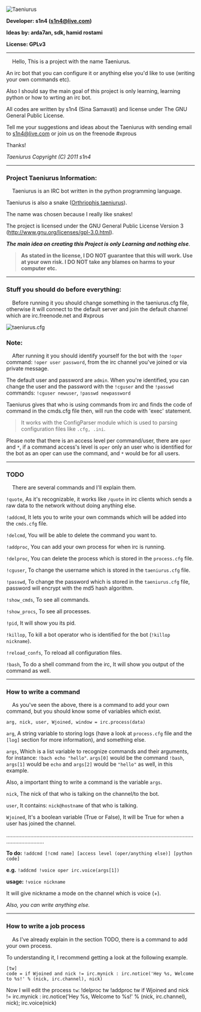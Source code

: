 ![Taeniurus](http://ubuntuone.com/3rPdv4GGW9r6ObIaiz2fVK)

**Developer: s1n4 (s1n4@live.com)**

**Ideas by: arda7an, sdk, hamid rostami**

**License: GPLv3**

***

&nbsp;&nbsp;&nbsp;&nbsp;Hello, This is a project with the name Taeniurus.

An irc bot that you can configure it or anything else you'd like to use (writing your own commands etc).

Also I should say the main goal of this project is only learning, learning python or how to wrting an irc bot.

All codes are written by s1n4 (Sina Samavati) and license under The GNU General Public License.

Tell me your suggestions and ideas about the Taeniurus with sending email to s1n4@live.com or join us on the freenode #xprous

Thanks!


_Taeniurus Copyright (C) 2011 s1n4_

***

### Project Taeniurus Information:
&nbsp;&nbsp;&nbsp;&nbsp;Taeniurus is an IRC bot written in the python programming language.

Taeniurus is also a snake ([Orthriophis taeniurus](http://en.wikipedia.org/wiki/Orthriophis_taeniurus)).

The name was chosen because I really like snakes!

The project is licensed under the GNU General Public License Version 3 (http://www.gnu.org/licenses/gpl-3.0.html).

**_The main idea on creating this Project is only Learning and nothing else_**.

> **As stated in the license, I DO NOT guarantee that this will work. Use at your own risk.
I DO NOT take any blames on harms to your computer etc.**


***

### Stuff you should do before everything:
&nbsp;&nbsp;&nbsp;&nbsp;Before running it you should change something in the taeniurus.cfg file, otherwise it will connect to the default server and join the default channel which are irc.freenode.net and #xprous

![taeniurus.cfg](http://ubuntuone.com/3ejammcytt9Y7iWbQTHhVD)

### Note:
&nbsp;&nbsp;&nbsp;&nbsp;After running it you should identify yourself for the bot with the `!oper` command: `!oper user password`, from the irc channel you've joined or via private message.

The default user and password are `admin`.
When you're identified, you can change the user and the password with the `!cguser` and the `!passwd` commands: `!cguser newuser`, `!passwd newpassword`

Taeniurus gives that who is using commands from irc and finds the code of command in the cmds.cfg file then, will run the code with 'exec' statement.

> It works with the ConfigParser module which is used to parsing configuration files like `.cfg, .ini`.

Please note that there is an access level per command/user, there are `oper` and `*`, if a command access's level is `oper` only an user who is identified for the bot as an oper can use the command, and `*` would be for all users.


***

### TODO
&nbsp;&nbsp;&nbsp;&nbsp;There are several commands and I'll explain them.

`!quote`, As it's recognizable, it works like `/quote` in irc clients which sends a raw data to the network without doing anything else.

`!addcmd`, It lets you to write your own commands which will be added into the `cmds.cfg` file.

`!delcmd`, You will be able to delete the command you want to.

`!addproc`, You can add your own process for when irc is running.

`!delproc`, You can delete the process which is stored in the `process.cfg` file.

`!cguser`, To change the username which is stored in the `taeniurus.cfg` file.

`!passwd`, To change the password which is stored in the `taeniurus.cfg` file, password will encrypt with the md5 hash algorithm.

`!show_cmds`, To see all commands.

`!show_procs`, To see all processes.

`!pid`, It will show you its pid.

`!killop`, To kill a bot operator who is identified for the bot (`!killop nickname`).

`!reload_confs`, To reload all configuration files.

`!bash`, To do a shell command from the irc, It will show you output of the command as well.

***

### How to write a command
&nbsp;&nbsp;&nbsp;&nbsp;As you've seen the above, there is a command to add your own command, but you should know some of variables which exist.

    arg, nick, user, Wjoined, window = irc.process(data)

`arg`, A string variable to storing logs (have a look at `process.cfg` file and the `[log]` section for more information), and something else.

`args`, Which is a list variable to recognize commands and their arguments, for instance: `!bach echo "hello"`. `args[0]` would be the command `!bash`, `args[1]` would be `echo` and `args[2]` would be `"hello"` as well, in this example.

Also, a important thing to write a command is the variable `args`.

`nick`, The nick of that who is talking on the channel/to the bot.

`user`, It contains: `nick@hostname` of that who is talking.

`Wjoined`, It's a boolean variable (True or False), It will be True for when a user has joined the channel.

.....................................................................................................................................................

**To do:** `!addcmd [!cmd name] [access level (oper/anything else)] [python code]`

**e.g.** `!addcmd !voice oper irc.voice(args[1])`

**usage:** `!voice nickname`

It will give nickname a mode on the channel which is voice (+).

_Also, you can write anything else._

***

### How to write a job process

&nbsp;&nbsp;&nbsp;&nbsp;As I've already explain in the section TODO, there is a command to add your own process.

To understanding it, I recommend getting a look at the following example.

    [tw]
    code = if Wjoined and nick != irc.mynick : irc.notice('Hey %s, Welcome to %s!' % (nick, irc.channel), nick)

Now I will edit the process `tw`:
    !delproc tw
    !addproc tw if Wjoined and nick != irc.mynick : irc.notice('Hey %s, Welcome to %s!' % (nick, irc.channel), nick); irc.voice(nick)